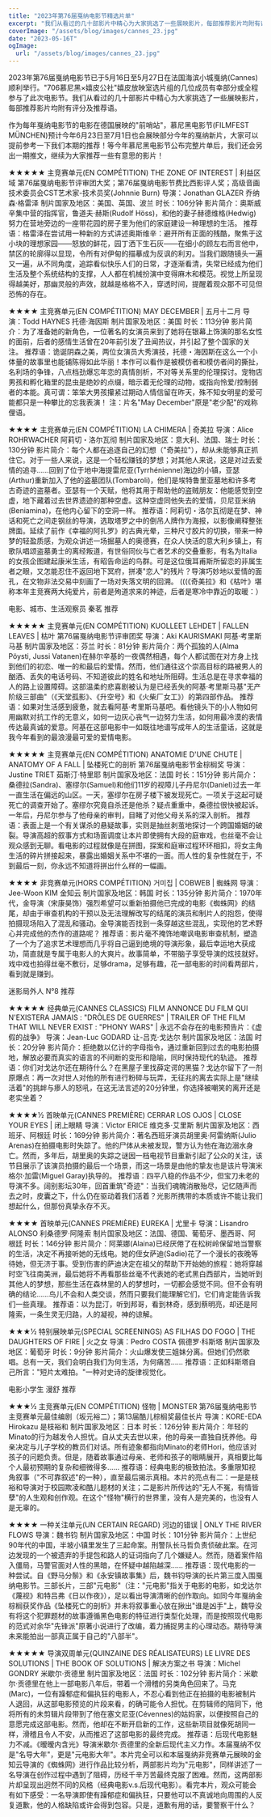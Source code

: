 ```yaml
---
title: "2023年第76届戛纳电影节精选片单"
excerpt: "我们从看过的几十部影片中精心为大家挑选了一些展映影片，每部推荐影片均附有评分及推荐语"
coverImage: "/assets/blog/images/cannes_23.jpg"
date: "2023-05-16T"
ogImage:
  url: "/assets/blog/images/cannes_23.jpg"
---
```


2023年第76届戛纳电影节已于5月16日至5月27日在法国海滨小城戛纳(Cannes)顺利举行。"706慕尼黑×嬉皮公社"嬉皮放映室选片组的几位成员有幸部分或全程参与了此次电影节。我们从看过的几十部影片中精心为大家挑选了一些展映影片，每部推荐影片均附有评分及推荐语。

作为每年戛纳电影节的电影在德国展映的"前哨站"，慕尼黑电影节(FILMFEST MÜNCHEN)预计今年6月23日至7月1日也会展映部分今年的戛纳新片，大家可以提前参考一下我们本期的推荐！等今年慕尼黑电影节公布完整片单后，我们还会另出一期推文，继续为大家推荐一些有意思的影片！

★★★★★
主竞赛单元(EN COMPÉTITION)
THE ZONE OF INTEREST | 利益区域
第76届戛纳电影节评审团大奖；第76届戛纳电影节费比西影评人奖；高级音画技术委员会CST艺术家-技术员奖(Johnnie Burn)
导演：Jonathan GLAZER 乔纳森·格雷泽
制片国家及地区：美国、英国、波兰
时长：106分钟
影片简介：奥斯威辛集中营的指挥官，鲁道夫·赫斯(Rudolf Höss)，和他的妻子赫德维格(Hedwig)努力在营地旁边的一座带花园的房子里为他们的家庭建设一种理想的生活。
推荐语：格雷泽在尝试用一种新的方式讲述奥斯维辛：避开所有正面的残酷，聚焦于这小块的理想家园——怒放的鲜花，园丁洒下生石灰——在细小的顾左右而言他中，禁区的轮廓得以显现，令所有对伊甸的描摹成为反讽的利刃。当我们跟随镜头一遍又一遍，从不同角度，追踪看似快乐人们的日常，才逐渐看清，失常已经成为他们生活及整个系统结构的支撑，人人都在机械扮演中变得麻木和模范。视觉上所呈现得越美好，那幽灵般的声效，就越是格格不入，穿透时间，提醒着观众那不可见但恐怖的存在。

★★★★
主竞赛单元(EN COMPÉTITION)
MAY DECEMBER | 五月十二月
导演：Todd HAYNES 托德·海因斯
制片国家及地区：美国
时长：113分钟
影片简介：为了准备她的新角色，一位著名的女演员来到了她将在银幕上饰演的那名女性的面前，后者的感情生活曾在20年前引发了丑闻热议，并引起了整个国家的关注。
推荐语：诡诞阴森之美，两位女演员大秀演技，托德・海因斯在这么一个小体量的故事里也能铺陈得如此华丽！本作可以看作是被模仿者和模仿者间的撕扯，名利场的争锋，八点档劲爆忘年恋的真情剖析，不对等关系里的伦理探讨。宠物店男孩和孵化箱里的昆虫是绝妙的点缀，暗示着无伦理的动物，或指向怜爱/控制弱者的本能。真可谓：笨笨大男孩攥紧过期动人情信留在昨天，殊不知女明星的爱可能都只是一种攀比的忘我表演！
注：片名"May December"原是"老少配"的戏称俚语。

★★★★
主竞赛单元(EN COMPÉTITION)
LA CHIMERA | 奇美拉
导演：Alice ROHRWACHER 阿莉切・洛尔瓦彻
制片国家及地区：意大利、法国、瑞士
时长：130分钟
影片简介：每个人都在追逐自己的幻想（"奇美拉"），却从未能够真正抓住它。对于一些人来说，这是一个轻松赚钱的梦想；对其他人来说，这是对过去爱情的追寻……回到了位于地中海提雷尼亚(Tyrrhénienne)海边的小镇，亚瑟(Arthur)重新加入了他的盗墓团队(Tombaroli)，他们是埃特鲁里亚墓地和许多考古奇迹的盗墓者。亚瑟有一个天赋，他将其用于帮助他的盗贼朋友：他能感觉到空虚，地下藏着过去世界遗迹的那种空虚。这种空虚同他失去的爱情，贝尼亚米纳(Beniamina)，在他内心留下的空洞一样。
推荐语：阿莉切・洛尔瓦彻是在梦、神话和死亡之间走钢丝的导演，选取塔罗之中的倒吊人牌作为海报，以影像阐释整张牌面。延续了前作《幸福的阿扎罗》的古典光晕，三种尺寸胶片的切换，带来一种梦的轻盈质感，为观众讲述一场掘墓人的奥德赛，在众人快活的意大利乡镇上，有歌队唱颂盗墓勇士的离经叛道，有世俗同伙与亡者艺术的交叠重影，有名为Italia的女孩企图建起康米生活，有昭告命运的鸟群。可是这位俄耳甫斯所留恋的非属生者之眼，又怎能忍住不返回地下冥府，拼凑"恋人"的残片？导演巧妙地以爱情的面孔，在文物非法交易中刻画了一场对失落文明的回溯。
(((《奇美拉》和《枯叶》堪称本年主竞赛两大纯爱片，前者是殉道求来的神迹，后者是寒冷中靠近的取暖：）

电影、城市、生活观察员 秦茗 推荐

★★★★★
主竞赛单元(EN COMPÉTITION)
KUOLLEET LEHDET | FALLEN LEAVES | 枯叶
第76届戛纳电影节评审团奖
导演：Aki KAURISMAKI 阿基·考里斯马基
制片国家及地区：芬兰
时长：81分钟
影片简介：两个孤独的人(Alma Pöysti, Jussi Vatanen)在赫尔辛基的一夜偶然相遇，每个人都试图在对方身上找到他们的初恋、唯一的和最后的爱情。然而，他们通往这个崇高目标的路被男人的酗酒、丢失的电话号码、不知道彼此的姓名和地址所阻碍。生活总是在寻求幸福的人的路上设置障碍。这部温柔的悲喜剧被认为是已经丢失的阿基·考里斯马基"无产阶级三部曲"（《天堂孤影》、《升空号》和《火柴厂女工》）的第四部作品。
推荐语：如果对生活感到疲惫，就去看阿基·考里斯马基吧。看他镜头下的小人物如何用幽默对抗工作的无意义，如何一边灰心丧气一边努力生活，如何用最冷漠的表情传达最真诚的爱意。阿基在这部电影中一如既往地谱写成年人的生活童话，这就是我今年看到的最浪漫最可爱的爱情电影。

★★★★★
主竞赛单元(EN COMPÉTITION)
ANATOMIE D'UNE CHUTE | ANATOMY OF A FALL | 坠楼死亡的剖析
第76届戛纳电影节金棕榈奖
导演：Justine TRIET 茹斯汀·特里耶
制片国家及地区：法国
时长：151分钟
影片简介：桑德拉(Sandra)、塞缪尔(Samuel)和他们11岁的视障儿子丹尼尔(Daniel)过去一年一直生活在偏远的山区。一天，塞缪尔在房子楼下被发现死亡。一项关于这起可疑死亡的调查开始了。塞缪尔究竟自杀还是他杀？疑点重重中，桑德拉很快被起诉。一年后，丹尼尔参与了他母亲的审判，目睹了对他父母关系的深入剖析。
推荐语：表面上是一个有关谋杀的悬疑故事，实则是抽丝剥茧地探讨一个跨国婚姻的破裂。导演高超的叙事方式和场面调度让本片即使拥有大段的庭审戏，也丝毫不会让观众感到无聊。看电影的过程就像是在拼图，探案和庭审过程环环相扣，将女主角生活的碎片拼接起来，暴露出婚姻关系中不堪的一面。而人性的复杂性就在于，不到最后一刻，你永远不知道将拼出什么样的一幅画。

★★★★
非竞赛单元(HORS COMPÉTITION)
거미집 | COBWEB | 蜘蛛网
导演：Jee-Woon KIM 金知云
制片国家及地区：韩国
时长：135分钟
影片简介：1970年代，金导演（宋康昊饰）强烈希望可以重新拍摄他已完成的电影《蜘蛛网》的结尾，却由于审查机构的干预以及无法理解改写的结尾的演员和制片人的抱怨，使得拍摄现场陷入了混乱和骚动。金导演能否找到一条穿越这些混乱，实现他的艺术野心并完成他的杰作的道路呢？
推荐语：影片毫不掩饰地嘲讽电影审查机制，塑造了一个为了追求艺术理想而几乎将自己逼到绝境的导演形象，最后幸运地大获成功，简直就是专属于电影人的大爽片。故事简单，不带脑子享受导演的炫技就好。戏中戏也拍得丝毫不敷衍，足够drama，足够有趣，花一部电影的时间看两部片，看到就是赚到。

迷影局外人 N°8 推荐

★★★★★
经典单元(CANNES CLASSICS)
FILM ANNONCE DU FILM QUI N'EXISTERA JAMAIS : "DRÔLES DE GUERRES" | TRAILER OF THE FILM THAT WILL NEVER EXIST : "PHONY WARS" | 永远不会存在的电影预告片：《虚假的战争》
导演：Jean-Luc GODARD 让-吕克·戈达尔
制片国家及地区：法国
时长：20分钟
影片简介：拒绝数以亿计的字母指令，通过重新回到过去的电影拍摄地，解放必要而真实的语言的不间断的变形和隐喻，同时保持现代的轨迹。
推荐语：你们对戈达尔还在期待什么？在黑屋子里找薛定谔的黑猫？戈达尔留下了一剂原爆点：再一次对世人对他的所有进行粉碎与玩弄，无征兆的离去实际上是"继续活着"的挑衅与瘆人的怒吼，在这无法言述的20分钟里，你选择被嘲笑的离开还是老实坐着？

★★★★½
首映单元(CANNES PREMIÈRE)
CERRAR LOS OJOS | CLOSE YOUR EYES | 闭上眼睛
导演：Victor ERICE 维克多·艾里斯
制片国家及地区：西班牙、阿根廷
时长：169分钟
影片简介：著名西班牙演员胡里奥·阿雷纳斯(Julio Arenas)在拍摄电影时失踪了。他的尸体从未被发现，警方认为他在海边溺水身亡。然而，多年后，胡里奥的失踪之谜因一档电视节目重新引起了公众的关注，该节目展示了该演员拍摄的最后一个场景，而这一场景是由他的挚友也是该片导演米格尔·加雷(Miguel Garay)执导的。
推荐语：四平八稳的作品不少，但宝刀未老的导演不多。阔别影坛30年，回首重筑"奇迹"：当我们魂魄消散殆尽，记忆随声而去之时，皮囊之下，什么仍在驱动着我们活着？光影所携带的本质或许不能让我们想起什么，但那份真挚永存不灭。

★★★★
首映单元(CANNES PREMIÈRE)
EUREKA | 尤里卡
导演：Lisandro ALONSO 利桑德罗·阿隆索
制片国家及地区：法国、德国、葡萄牙、墨西哥、阿根廷
时长：146分钟
影片简介：阿莱娜(Alaina)已经厌倦了在松树岭保留地当警察的生活，决定不再接听她的无线电。她的侄女萨迪(Sadie)花了一个漫长的夜晚等待她，但无济于事。受到伤害的萨迪决定在祖父的帮助下开始她的旅程：她将穿越时空飞往南美洲，最后她将不再看那些丝毫不代表她的老式黑白西部片，当她听到其他人的梦想，那些生活在森林里的人的梦想时，一切都会感觉不同。但不会有明确的结论……鸟儿不会和人类交谈，然而只要我们能理解它们，它们肯定能告诉我们一些真理。
推荐语：以为昆汀，听到邦哥，看到林奇，感到蔡明亮，却还是阿隆索，一条生灵无归路，人的凝视，神的谅解。

★★★½
特别展映单元(SPECIAL SCREENINGS)
AS FILHAS DO FOGO | THE DAUGHTERS OF FIRE | 火之女
导演：Pedro COSTA 佩德罗·科斯塔
制片国家及地区：葡萄牙
时长：9分钟
影片简介：火山爆发使三姐妹分离。但她们仍然歌唱。总有一天，我们会明白我们为何生活，为何痛苦……
推荐语：正如科斯塔自己所言："短片太难拍。"一种对史诗的旋律视觉化。

电影小学生 漫舒 推荐

★★★½
主竞赛单元(EN COMPÉTITION)
怪物 | MONSTER
第76届戛纳电影节主竞赛单元最佳编剧（坂元裕二）；第13届酷儿棕榈奖最佳长片
导演：KORE-EDA Hirokazu 是枝裕和
制片国家及地区：日本
时长：126分钟
影片简介：年轻的Minato的行为越发令人担忧。自从丈夫去世以来，他的母亲一直独自抚养他。母亲决定与儿子学校的教员们对话。所有迹象都指向Minato的老师Hori，他应该对孩子的问题负责。但是，随着故事通过母亲、老师和孩子的眼睛展开，真相要比每个人最初预期的复杂和细微得多……
推荐语：经典电影的极致拍法。多重限知视角叙事（"不可靠叙述"的一种），直至最后揭示真相。本片的亮点有二：一是是枝裕和导演对于校园欺凌和酷儿题材的关注；二是影片所传达的"无人不冤，有情皆孽"的人生观和创作观。在这个"怪物"横行的世界里，没有人是完美的，也没有人是无辜的。

★★★★
一种关注单元(UN CERTAIN REGARD)
河边的错误 | ONLY THE RIVER FLOWS
导演：魏书钧
制片国家及地区：中国
时长：101分钟
影片简介：上世纪90年代的中国，半坡小镇里发生了三起命案。刑警队长马哲负责侦破此案。在河边发现的一个被遗弃的手提包和路人的证词指向了几个嫌疑人。然而，随着案件陷入僵局，马警官面对人性的黑暗，在怀疑中越陷越深……
推荐语：现代电影的一种尝试。自《野马分鬃》和《永安镇故事集》后，魏书钧导演的长片第三度入围戛纳电影节。三部长片，三部"元电影"（注："元电影"指关于电影的电影，如戈达尔《蔑视》和特吕弗《日以作夜》），足以看出导演清晰的创作取向。如同今年戛纳金棕榈获奖作品《坠楼死亡的剖析》并未将叙事重心放在揪出"谁是凶手"上，魏导没有将这个犯罪题材的故事遵循黑色电影的特征进行类型化处理，而是按照现代电影的范式对余华"先锋派"原著小说进行了改编，着力捕捉男主的心理动态。期待导演未来能拍出一部真正属于自己的"八部半"。

★★★★★
导演双周单元(QUINZAINE DES RÉALISATEURS)
LE LIVRE DES SOLUTIONS | THE BOOK OF SOLUTIONS | 解决方案之书
导演：Michel GONDRY 米歇尔·贡德里
制片国家及地区：法国
时长：102分钟
影片简介：米歇尔·贡德里在他上一部电影八年后，带着一个滑稽的另类角色回来了。马克(Marc)，一位有躁郁症和偏执狂的电影人，不忍心看到他正在拍摄的电影被制片人退回，从这部电影预览的片段来看，的确可能令人担忧。在剪辑师的陪同下，他将所有的未剪辑片段带到了他在塞文尼亚(Cévennes)的姑妈家，以便按照自己的意愿完成这部电影。然而，他却在不断开启新的工作，这些新项目就像死胡同一样，滑稽且令人不安，从而推迟了这部电影的最终完成。
推荐语：后现代电影魅力不减。《暧暧内含光》导演米歇尔·贡德里的全新后现代主义力作。本届戛纳不仅是"名导大年"，更是"元电影大年"。本片完全可以和本届戛纳非竞赛单元展映的金知云导演的《蜘蛛网》进行作品比较分析，两部影片均为"元电影"，同样讲述了一名导演在创作过程中遇到了阻碍，历经千辛万苦最终克服了困难。然而，这两部影片却呈现出迥然不同的风格（经典电影v.s.后现代电影）。看完本片，观众可能会有如下感受：一名导演即使有躁郁症和偏执狂，只要他可以不真诚地向周围的人反复道歉，他的人格缺陷或许会得到包容。只是，道歉有用的话，要警察干什么？